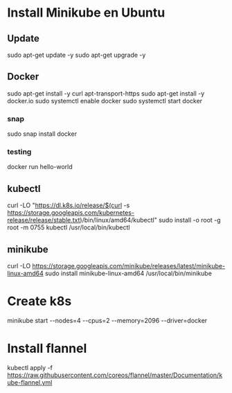 # Install Minikube en Ubuntu

## Update
sudo apt-get update -y
sudo apt-get upgrade -y

## Docker
sudo apt-get install -y curl apt-transport-https
sudo apt-get install -y docker.io
sudo systemctl enable docker
sudo systemctl start docker

### snap
sudo snap install docker

### testing
docker run hello-world

## kubectl
curl -LO "https://dl.k8s.io/release/$(curl -s https://storage.googleapis.com/kubernetes-release/release/stable.txt)/bin/linux/amd64/kubectl"
sudo install -o root -g root -m 0755 kubectl /usr/local/bin/kubectl

## minikube
curl -LO https://storage.googleapis.com/minikube/releases/latest/minikube-linux-amd64
sudo install minikube-linux-amd64 /usr/local/bin/minikube

# Create k8s
minikube start --nodes=4 --cpus=2 --memory=2096 --driver=docker

# Install flannel
kubectl apply -f https://raw.githubusercontent.com/coreos/flannel/master/Documentation/kube-flannel.yml

    